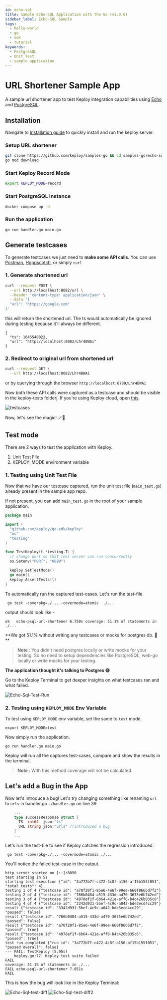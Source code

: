 ```yaml
---
id: echo-sql
title: Sample Echo-SQL Application with the Go (v1.0.0)
sidebar_label: Echo-SQL Sample
tags:
  - hello-world
  - go
  - sdk
  - tutorial
keywords:
  - PostgreSQL
  - Unit Test
  - sample application
---
```


# URL Shortener Sample App

A sample url shortener app to test Keploy integration capabilities using [Echo](https://echo.labstack.com/) and [PostgreSQL](https://www.postgresql.org/).

## Installation

Navigate to [Installation guide](../../server/server-installation.md) to quickly install and run the keploy server.

### Setup URL shortener

```bash
git clone https://github.com/keploy/samples-go && cd samples-go/echo-sql
go mod download
```

### Start Keploy Record Mode

```bash
export KEPLOY_MODE=record
```

### Start PostgreSQL instance

```bash
docker-compose up -d
```

### Run the application

```shell
go run handler.go main.go
```

## Generate testcases

To generate testcases we just need to **make some API calls.** You can use [Postman](https://www.postman.com/), [Hoppscotch](https://hoppscotch.io/), or simply `curl`

### 1. Generate shortened url

```bash
curl --request POST \
  --url http://localhost:8082/url \
  --header 'content-type: application/json' \
  --data '{
  "url": "https://google.com"
}'
```

this will return the shortened url. The ts would automatically be ignored during testing because it'll always be different.

```
{
  "ts": 1645540022,
  "url": "http://localhost:8082/Lhr4BWAi"
}
```

### 2. Redirect to original url from shortened url

```bash
curl --request GET \
  --url http://localhost:8082/Lhr4BWAi
```

or by querying through the browser `http://localhost:6789/Lhr4BWAi`

Now both these API calls were captured as a testcase and should be visible in the keploy-tests folderj.
If you're using Keploy cloud, open [this](https://app.keploy.io/).

![testcases](/img/Echo-Sql-test-cases.png)

Now, let's see the magic! 🪄💫

## Test mode

There are 2 ways to test the application with Keploy.

1. Unit Test File
2. KEPLOY_MODE environment variable

### 1. Testing using Unit Test File

Now that we have our testcase captured, run the unit test file (`main_test.go`) already present in the sample app repo.

If not present, you can add `main_test.go` in the root of your sample application.

```go
package main

import (
  "github.com/keploy/go-sdk/keploy"
  "os"
  "testing"
)

func TestKeploy(t *testing.T) {
  // change port so that test server can run concurrently
  os.Setenv("PORT", "8090")

  keploy.SetTestMode()
  go main()
  keploy.AssertTests(t)
}
```

To automatically run the captured test-cases. Let's run the test-file.

```shell
 go test -coverpkg=./... -covermode=atomic  ./...
```

output should look like -

```shell
ok   echo-psql-url-shortener 6.750s coverage: 51.1% of statements in ./...
```

**We got 51.1% without writing any testcases or mocks for postgres db. 🎉 **

> **Note** : You didn't need postgres locally or write mocks for your testing.
> So no need to setup dependencies like PostgreSQL, web-go locally or write mocks for your testing.

**The application thought it's talking to Postgres 😄**

Go to the Keploy Terminal to get deeper insights on what testcases ran and what failed.

![Echo-Sql-Test-Run](/img/Echo-Sql-test-run.png)

### 2. Testing using `KEPLOY_MODE` Env Variable

To test using `KEPLOY_MODE` env variable, set the same to `test` mode.

```
export KEPLOY_MODE=test
```

Now simply run the application.

```shell
go run handler.go main.go
```

Keploy will run all the captures test-cases, compare and show the results in the terminal.

> **Note** : With this method coverage will not be calculated.

## Let's add a Bug in the App

Now let's introduce a bug! Let's try changing something like renaming `url` to `urls` in handler.go `./handler.go` on line 39

```go
    ...
    type successResponse struct {
      TS  int64  json:"ts"
      URL string json:"urls" //introduced a bug
    }
	...
```

Let's run the test-file to see if Keploy catches the regression introduced.

` go test -coverpkg=./... -covermode=atomic ./...`

You'll notice the failed test-case in the output.

```shell
http server started on [::]:8090
test starting in 5s
starting test execution {"id": "3a772b7f-c472-4c8f-a156-af15b155f051", "total tests": 4}
testing 1 of 4 {"testcase id": "a70f20f1-85e6-4e6f-99ee-660f8666d7f2"}
testing 2 of 4 {"testcase id": "766b0484-a515-433d-a470-3675e6b742ed"}
testing 3 of 4 {"testcase id": "4978ef1f-6b64-421e-aff8-b4c426b035c6"}
testing 4 of 4 {"testcase id": "3342d931-5bef-4c9c-a042-bde3ecd4cc29"}
result {"testcase id": "3342d931-5bef-4c9c-a042-bde3ecd4cc29", "passed": false}
result {"testcase id": "766b0484-a515-433d-a470-3675e6b742ed", "passed": false}
result {"testcase id": "a70f20f1-85e6-4e6f-99ee-660f8666d7f2", "passed": true}
result {"testcase id": "4978ef1f-6b64-421e-aff8-b4c426b035c6", "passed": true}
test run completed {"run id": "3a772b7f-c472-4c8f-a156-af15b155f051", "passed overall": false}
--- FAIL: TestKeploy (5.95s)
    keploy.go:77: Keploy test suite failed
FAIL
coverage: 51.1% of statements in ./...
FAIL echo-psql-url-shortener 7.051s
FAIL
```

This is how the bug will look like in the Keploy Terminal:

![Echo-Sql-test-diff](/img/Echo-Sql-test-diff.png)
![Echo-Sql-test-diff2](/img/Echo-Sql-test-diff2.png)
